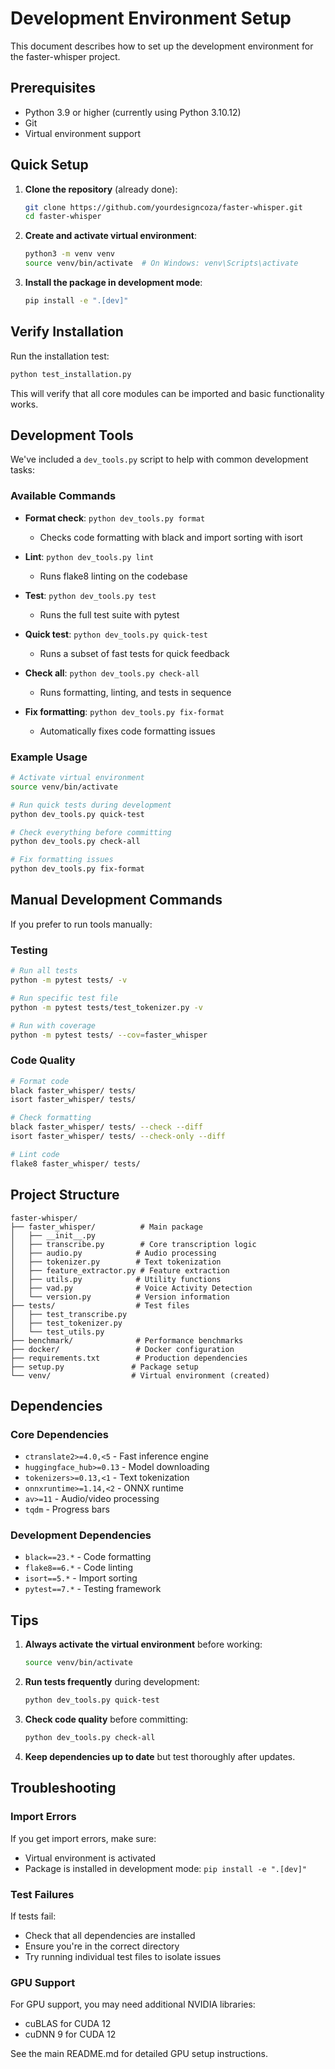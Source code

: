 # Development Environment Setup

This document describes how to set up the development environment for the faster-whisper project.

## Prerequisites

- Python 3.9 or higher (currently using Python 3.10.12)
- Git
- Virtual environment support

## Quick Setup

1. **Clone the repository** (already done):
   ```bash
   git clone https://github.com/yourdesigncoza/faster-whisper.git
   cd faster-whisper
   ```

2. **Create and activate virtual environment**:
   ```bash
   python3 -m venv venv
   source venv/bin/activate  # On Windows: venv\Scripts\activate
   ```

3. **Install the package in development mode**:
   ```bash
   pip install -e ".[dev]"
   ```

## Verify Installation

Run the installation test:
```bash
python test_installation.py
```

This will verify that all core modules can be imported and basic functionality works.

## Development Tools

We've included a `dev_tools.py` script to help with common development tasks:

### Available Commands

- **Format check**: `python dev_tools.py format`
  - Checks code formatting with black and import sorting with isort
  
- **Lint**: `python dev_tools.py lint`
  - Runs flake8 linting on the codebase
  
- **Test**: `python dev_tools.py test`
  - Runs the full test suite with pytest
  
- **Quick test**: `python dev_tools.py quick-test`
  - Runs a subset of fast tests for quick feedback
  
- **Check all**: `python dev_tools.py check-all`
  - Runs formatting, linting, and tests in sequence
  
- **Fix formatting**: `python dev_tools.py fix-format`
  - Automatically fixes code formatting issues

### Example Usage

```bash
# Activate virtual environment
source venv/bin/activate

# Run quick tests during development
python dev_tools.py quick-test

# Check everything before committing
python dev_tools.py check-all

# Fix formatting issues
python dev_tools.py fix-format
```

## Manual Development Commands

If you prefer to run tools manually:

### Testing
```bash
# Run all tests
python -m pytest tests/ -v

# Run specific test file
python -m pytest tests/test_tokenizer.py -v

# Run with coverage
python -m pytest tests/ --cov=faster_whisper
```

### Code Quality
```bash
# Format code
black faster_whisper/ tests/
isort faster_whisper/ tests/

# Check formatting
black faster_whisper/ tests/ --check --diff
isort faster_whisper/ tests/ --check-only --diff

# Lint code
flake8 faster_whisper/ tests/
```

## Project Structure

```
faster-whisper/
├── faster_whisper/          # Main package
│   ├── __init__.py
│   ├── transcribe.py        # Core transcription logic
│   ├── audio.py            # Audio processing
│   ├── tokenizer.py        # Text tokenization
│   ├── feature_extractor.py # Feature extraction
│   ├── utils.py            # Utility functions
│   ├── vad.py              # Voice Activity Detection
│   └── version.py          # Version information
├── tests/                  # Test files
│   ├── test_transcribe.py
│   ├── test_tokenizer.py
│   └── test_utils.py
├── benchmark/              # Performance benchmarks
├── docker/                 # Docker configuration
├── requirements.txt        # Production dependencies
├── setup.py               # Package setup
└── venv/                  # Virtual environment (created)
```

## Dependencies

### Core Dependencies
- `ctranslate2>=4.0,<5` - Fast inference engine
- `huggingface_hub>=0.13` - Model downloading
- `tokenizers>=0.13,<1` - Text tokenization
- `onnxruntime>=1.14,<2` - ONNX runtime
- `av>=11` - Audio/video processing
- `tqdm` - Progress bars

### Development Dependencies
- `black==23.*` - Code formatting
- `flake8==6.*` - Code linting
- `isort==5.*` - Import sorting
- `pytest==7.*` - Testing framework

## Tips

1. **Always activate the virtual environment** before working:
   ```bash
   source venv/bin/activate
   ```

2. **Run tests frequently** during development:
   ```bash
   python dev_tools.py quick-test
   ```

3. **Check code quality** before committing:
   ```bash
   python dev_tools.py check-all
   ```

4. **Keep dependencies up to date** but test thoroughly after updates.

## Troubleshooting

### Import Errors
If you get import errors, make sure:
- Virtual environment is activated
- Package is installed in development mode: `pip install -e ".[dev]"`

### Test Failures
If tests fail:
- Check that all dependencies are installed
- Ensure you're in the correct directory
- Try running individual test files to isolate issues

### GPU Support
For GPU support, you may need additional NVIDIA libraries:
- cuBLAS for CUDA 12
- cuDNN 9 for CUDA 12

See the main README.md for detailed GPU setup instructions.
